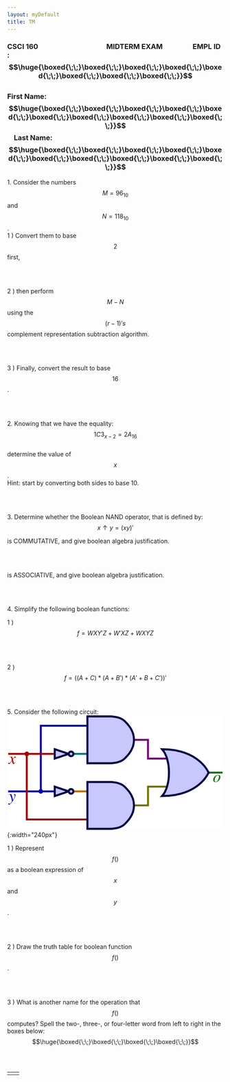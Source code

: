 ```yaml
---
layout: myDefault
title: TM
---
```

  
  
  
### CSCI 160 &nbsp; &nbsp; &nbsp; &nbsp; &nbsp; &nbsp; &nbsp; &nbsp;  &nbsp; &nbsp; &nbsp; &nbsp;  &nbsp; &nbsp; &nbsp; &nbsp; &nbsp; &nbsp; &nbsp; &nbsp; MIDTERM EXAM &nbsp;&nbsp; &nbsp; &nbsp; &nbsp; &nbsp; &nbsp; &nbsp; &nbsp; EMPL ID : &nbsp;  $$\huge{\boxed{\;\;}\boxed{\;\;}\boxed{\;\;}\boxed{\;\;}\boxed{\;\;}\boxed{\;\;}\boxed{\;\;}\boxed{\;\;}}$$ <br/> First Name:  $$\huge{\boxed{\;\;}\boxed{\;\;}\boxed{\;\;}\boxed{\;\;}\boxed{\;\;}\boxed{\;\;}\boxed{\;\;}\boxed{\;\;}\boxed{\;\;}\boxed{\;\;}}$$ &nbsp; &nbsp; Last Name:  $$\huge{\boxed{\;\;}\boxed{\;\;}\boxed{\;\;}\boxed{\;\;}\boxed{\;\;}\boxed{\;\;}\boxed{\;\;}\boxed{\;\;}\boxed{\;\;}\boxed{\;\;}}$$

1\.  Consider the numbers $$M = 96_{10}$$ and $$N = 118_{10}$$.  
 1 )  Convert them to base $$2$$ first,  
  
<br/>  
  
<br/>  
  
 2 )  then perform $$M-N$$ using the $$(r-1)'s$$ complement representation subtraction algorithm.  
  
<br/>  
  
<br/>  
  
 3 )  Finally, convert the result to base $$16$$.  
  
<br/>  
  
<br/>  
  
2\.  Knowing that we have the equality:  
$$1C3_{x-2} = 2A_{16}$$  
determine the value of $$x$$.  
Hint: start by converting both sides to base 10.  
  
<br/>  
  
<br/>  
  
3\.  Determine whether the Boolean NAND operator, that is defined by:
$$x \uparrow y = (xy)'$$
  
is COMMUTATIVE, and give boolean algebra justification.  
  
<br/>  
  
<br/>  
  
is ASSOCIATIVE, and give boolean algebra justification.  
  
<br/>  
  
<br/>  
  
4\.  Simplify the following boolean functions:  
  
 1 )  $$ f = WXY'Z + W'XZ + WXYZ $$  
  
<br/>  
  
<br/>  
  
 2 )  $$ f = ( ( A + C ) * ( A + B' ) * ( A' + B + C' ) )' $$  
  
<br/>  
  
<br/>  
  
5\.  Consider the following circuit:  
![](XOR.png){:width="240px"}  
  
 1 )  Represent $$f()$$ as a boolean expression of $$x$$ and $$y$$.  
  
<br/>  
  
<br/>  
  
 2 )  Draw the truth table for boolean function $$f()$$.  
  
<br/>  
  
<br/>  
  
 3 )  What is another name for the operation that $$f()$$ computes?  Spell the two-, three-, or four-letter word from left to right in the boxes below:  
$$\huge{\boxed{\;\;}\boxed{\;\;}\boxed{\;\;}\boxed{\;\;}}$$
  
<br/>  
  
<br/>  
  
    
  
  
<table border="0px"><tr><td style="width:50%">
</td><td style="width:50%">
</td></tr></table>

